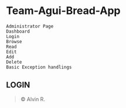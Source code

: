 # Team-Agui-Bread-App

 ```
 Administrator Page
 Dashboard
 Login
 Browse
 Read
 Edit
 Add
 Delete
 Basic Exception handlings
```
## LOGIN



>    © Alvin R.
